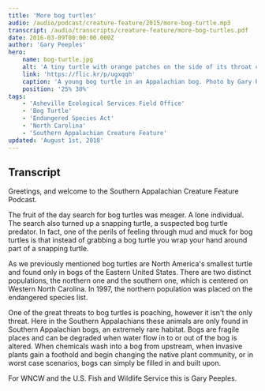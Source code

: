 ```yaml
---
title: 'More bog turtles'
audio: /audio/podcast/creature-feature/2015/more-bog-turtle.mp3
transcript: /audio/transcripts/creature-feature/more-bog-turtles.pdf
date: 2016-03-09T00:00:00.000Z
author: 'Gary Peeples'
hero:
    name: bog-turtle.jpg
    alt: 'A tiny turtle with orange patches on the side of its throat crawls through the grass'
    link: 'https://flic.kr/p/ugxqqh'
    caption: 'A young bog turtle in an Appalachian bog. Photo by Gary Peeples, USFWS.'
    position: '25% 30%'
tags:
    - 'Asheville Ecological Services Field Office'
    - 'Bog Turtle'
    - 'Endangered Species Act'
    - 'North Carolina'
    - 'Southern Appalachian Creature Feature'
updated: 'August 1st, 2018'
---
```


## Transcript

Greetings, and welcome to the Southern Appalachian Creature Feature Podcast.

The fruit of the day search for bog turtles was meager. A lone individual. The search also turned up a snapping turtle, a suspected bog turtle predator. In fact, one of the perils of feeling through mud and muck for bog turtles is that instead of grabbing a bog turtle you wrap your hand around part of a snapping turtle.

As we previously mentioned bog turtles are North America's smallest turtle and found only in bogs of the Eastern United States. There are two distinct populations, the northern one and the southern one, which is centered on Western North Carolina. In 1997, the northern population was placed on the endangered species list.

One of the great threats to bog turtles is poaching, however it isn't the only threat. Here in the Southern Appalachians these animals are only found in Southern Appalachian bogs, an extremely rare habitat. Bogs are fragile places and can be degraded when water flow in to or out of the bog is altered. When chemicals wash into a bog from upstream, when invasive plants gain a foothold and begin changing the native plant community, or in worst case scenarios, bogs can simply be filled in and built upon.

For WNCW and the U.S. Fish and Wildlife Service this is Gary Peeples.